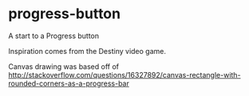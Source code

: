 progress-button
===============

A start to a Progress button


Inspiration comes from the Destiny video game.

Canvas drawing was based off of http://stackoverflow.com/questions/16327892/canvas-rectangle-with-rounded-corners-as-a-progress-bar